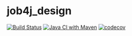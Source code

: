 # job4j_design

[![Build Status](https://www.travis-ci.com/aswsx/job4j_design.svg?branch=master)](https://www.travis-ci.com/aswsx/job4j_design)
[![Java CI with Maven](https://github.com/aswsx/job4j_design/actions/workflows/maven.yml/badge.svg?branch=master)](https://github.com/aswsx/job4j_design/actions/workflows/maven.yml)
[![codecov](https://codecov.io/gh/aswsx/job4j_design/branch/master/graph/badge.svg?token=rIPqeJScWw)](https://codecov.io/gh/aswsx/job4j_design)
